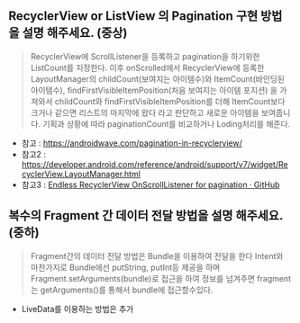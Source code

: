 ## RecyclerView or ListView 의 Pagination 구현 방법을 설명 해주세요. (중상)
> RecyclerView에 ScrollListener을 등록하고 pagination을 하기위한 ListCount를 지정한다. 
이후 onScrolled에서 RecyclerView에 등록한 LayoutManager의 childCount(보여지는 아이템수)와 ItemCount(바인딩된 아이템수), findFirstVisibleItemPosition(처음 보여지는 아이템 포지션) 
을 가져와서 childCount와 findFirstVisibleItemPosition를 더해 ItemCount보다 크거나 같으면 리스트의 마지막에 왔다 라고 판단하고 새로운 아이템을 보여줍니다. 
기획과 상황에 따라 paginationCount를 비교하거나 Loding처리를 해준다.

- 참고 : https://androidwave.com/pagination-in-recyclerview/
- 참고2 : https://developer.android.com/reference/android/support/v7/widget/RecyclerView.LayoutManager.html
- 참고3 : [Endless RecyclerView OnScrollListener for pagination · GitHub](https://gist.github.com/justluvher/55b3f7a74af17b9cc532e9361840b303)


## 복수의 Fragment 간 데이터 전달 방법을 설명 해주세요. (중하)
> Fragment간의 데이터 전달 방법은 Bundle을 이용하여 전달을 한다 Intent와 마찬가지로 Bundle에선 putString, putInt등 제공을 하며 Fragment.setArguments(bundle)로 접근을 하여 정보를 넘겨주면 fragment는 getArguments()를 통해서 bundle에 접근할수있다.
- LiveData를 이용하는 방법은 추가 

